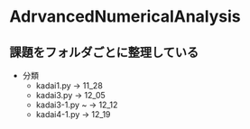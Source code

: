 # AdrvancedNumericalAnalysis

## 課題をフォルダごとに整理している

- 分類
  - kadai1.py -> 11_28
  - kadai3.py -> 12_05
  - kadai3-1.py ~ -> 12_12
  - kadai4-1.py -> 12_19
